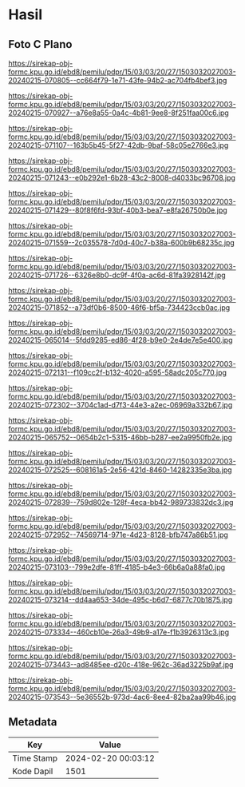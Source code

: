 # Hasil

## Foto C Plano

https://sirekap-obj-formc.kpu.go.id/ebd8/pemilu/pdpr/15/03/03/20/27/1503032027003-20240215-070805--cc664f79-1e71-43fe-94b2-ac704fb4bef3.jpg

https://sirekap-obj-formc.kpu.go.id/ebd8/pemilu/pdpr/15/03/03/20/27/1503032027003-20240215-070927--a76e8a55-0a4c-4b81-9ee8-8f251faa00c6.jpg

https://sirekap-obj-formc.kpu.go.id/ebd8/pemilu/pdpr/15/03/03/20/27/1503032027003-20240215-071107--163b5b45-5f27-42db-9baf-58c05e2766e3.jpg

https://sirekap-obj-formc.kpu.go.id/ebd8/pemilu/pdpr/15/03/03/20/27/1503032027003-20240215-071243--e0b292e1-6b28-43c2-8008-d4033bc96708.jpg

https://sirekap-obj-formc.kpu.go.id/ebd8/pemilu/pdpr/15/03/03/20/27/1503032027003-20240215-071429--80f8f6fd-93bf-40b3-bea7-e8fa26750b0e.jpg

https://sirekap-obj-formc.kpu.go.id/ebd8/pemilu/pdpr/15/03/03/20/27/1503032027003-20240215-071559--2c035578-7d0d-40c7-b38a-600b9b68235c.jpg

https://sirekap-obj-formc.kpu.go.id/ebd8/pemilu/pdpr/15/03/03/20/27/1503032027003-20240215-071726--6326e8b0-dc9f-4f0a-ac6d-81fa3928142f.jpg

https://sirekap-obj-formc.kpu.go.id/ebd8/pemilu/pdpr/15/03/03/20/27/1503032027003-20240215-071852--a73df0b6-8500-46f6-bf5a-734423ccb0ac.jpg

https://sirekap-obj-formc.kpu.go.id/ebd8/pemilu/pdpr/15/03/03/20/27/1503032027003-20240215-065014--5fdd9285-ed86-4f28-b9e0-2e4de7e5e400.jpg

https://sirekap-obj-formc.kpu.go.id/ebd8/pemilu/pdpr/15/03/03/20/27/1503032027003-20240215-072131--f109cc2f-b132-4020-a595-58adc205c770.jpg

https://sirekap-obj-formc.kpu.go.id/ebd8/pemilu/pdpr/15/03/03/20/27/1503032027003-20240215-072302--3704c1ad-d7f3-44e3-a2ec-06969a332b67.jpg

https://sirekap-obj-formc.kpu.go.id/ebd8/pemilu/pdpr/15/03/03/20/27/1503032027003-20240215-065752--0654b2c1-5315-46bb-b287-ee2a9950fb2e.jpg

https://sirekap-obj-formc.kpu.go.id/ebd8/pemilu/pdpr/15/03/03/20/27/1503032027003-20240215-072525--608161a5-2e56-421d-8460-14282335e3ba.jpg

https://sirekap-obj-formc.kpu.go.id/ebd8/pemilu/pdpr/15/03/03/20/27/1503032027003-20240215-072839--759d802e-128f-4eca-bb42-989733832dc3.jpg

https://sirekap-obj-formc.kpu.go.id/ebd8/pemilu/pdpr/15/03/03/20/27/1503032027003-20240215-072952--74569714-971e-4d23-8128-bfb747a86b51.jpg

https://sirekap-obj-formc.kpu.go.id/ebd8/pemilu/pdpr/15/03/03/20/27/1503032027003-20240215-073103--799e2dfe-81ff-4185-b4e3-66b6a0a88fa0.jpg

https://sirekap-obj-formc.kpu.go.id/ebd8/pemilu/pdpr/15/03/03/20/27/1503032027003-20240215-073214--dd4aa653-34de-495c-b6d7-6877c70b1875.jpg

https://sirekap-obj-formc.kpu.go.id/ebd8/pemilu/pdpr/15/03/03/20/27/1503032027003-20240215-073334--460cb10e-26a3-49b9-a17e-f1b3926313c3.jpg

https://sirekap-obj-formc.kpu.go.id/ebd8/pemilu/pdpr/15/03/03/20/27/1503032027003-20240215-073443--ad8485ee-d20c-418e-962c-36ad3225b9af.jpg

https://sirekap-obj-formc.kpu.go.id/ebd8/pemilu/pdpr/15/03/03/20/27/1503032027003-20240215-073543--5e36552b-973d-4ac6-8ee4-82ba2aa99b46.jpg


## Metadata

| Key        | Value               |
| ---------- | ------------------- |
| Time Stamp | 2024-02-20 00:03:12 |
| Kode Dapil | 1501                |



